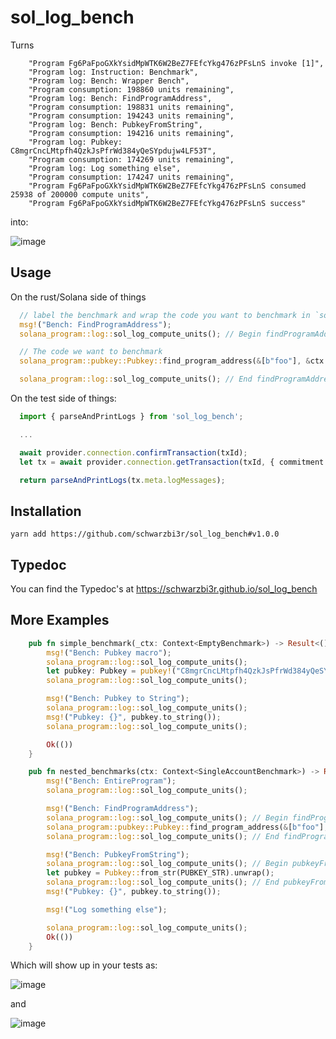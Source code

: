 # sol_log_bench

Turns

```
    "Program Fg6PaFpoGXkYsidMpWTK6W2BeZ7FEfcYkg476zPFsLnS invoke [1]",
    "Program log: Instruction: Benchmark",
    "Program log: Bench: Wrapper Bench",
    "Program consumption: 198860 units remaining",
    "Program log: Bench: FindProgramAddress",
    "Program consumption: 198831 units remaining",
    "Program consumption: 194243 units remaining",
    "Program log: Bench: PubkeyFromString",
    "Program consumption: 194216 units remaining",
    "Program log: Pubkey: C8mgrCncLMtpfh4QzkJsPfrWd384yQeSYpdujw4LF53T",
    "Program consumption: 174269 units remaining",
    "Program log: Log something else",
    "Program consumption: 174247 units remaining",
    "Program Fg6PaFpoGXkYsidMpWTK6W2BeZ7FEfcYkg476zPFsLnS consumed 25938 of 200000 compute units",
    "Program Fg6PaFpoGXkYsidMpWTK6W2BeZ7FEfcYkg476zPFsLnS success"
```

into: 

![image](https://user-images.githubusercontent.com/61796571/157333991-d505ff0c-fcfa-4bd6-a193-7c25e09c4020.png)


## Usage

On the rust/Solana side of things

```rust
  // label the benchmark and wrap the code you want to benchmark in `sol_log_compute_units`
  msg!("Bench: FindProgramAddress");
  solana_program::log::sol_log_compute_units(); // Begin findProgramAddressBench

  // The code we want to benchmark
  solana_program::pubkey::Pubkey::find_program_address(&[b"foo"], &ctx.accounts.signer.key());

  solana_program::log::sol_log_compute_units(); // End findProgramAddressBench
```


On the test side of things:
```typescript
  import { parseAndPrintLogs } from 'sol_log_bench';

  ...

  await provider.connection.confirmTransaction(txId);
  let tx = await provider.connection.getTransaction(txId, { commitment: 'confirmed' });

  return parseAndPrintLogs(tx.meta.logMessages);
```

## Installation

`yarn add https://github.com/schwarzbi3r/sol_log_bench#v1.0.0`

## Typedoc

You can find the Typedoc's at https://schwarzbi3r.github.io/sol_log_bench

## More Examples

```rust
    pub fn simple_benchmark(_ctx: Context<EmptyBenchmark>) -> Result<()> {
        msg!("Bench: Pubkey macro");
        solana_program::log::sol_log_compute_units();
        let pubkey: Pubkey = pubkey!("C8mgrCncLMtpfh4QzkJsPfrWd384yQeSYpdujw4LF53T");
        solana_program::log::sol_log_compute_units();

        msg!("Bench: Pubkey to String");
        solana_program::log::sol_log_compute_units();
        msg!("Pubkey: {}", pubkey.to_string());
        solana_program::log::sol_log_compute_units();

        Ok(())
    }

    pub fn nested_benchmarks(ctx: Context<SingleAccountBenchmark>) -> Result<()> {
        msg!("Bench: EntireProgram");
        solana_program::log::sol_log_compute_units();

        msg!("Bench: FindProgramAddress");
        solana_program::log::sol_log_compute_units(); // Begin findProgramAddressBench
        solana_program::pubkey::Pubkey::find_program_address(&[b"foo"],&ctx.accounts.signer.key());
        solana_program::log::sol_log_compute_units(); // End findProgramAddressBench

        msg!("Bench: PubkeyFromString");
        solana_program::log::sol_log_compute_units(); // Begin pubkeyFromString
        let pubkey = Pubkey::from_str(PUBKEY_STR).unwrap();
        solana_program::log::sol_log_compute_units(); // End pubkeyFromString
        msg!("Pubkey: {}", pubkey.to_string());

        msg!("Log something else");

        solana_program::log::sol_log_compute_units();
        Ok(())
    }
```

Which will show up in your tests as:

![image](https://user-images.githubusercontent.com/61796571/157509108-06e43b20-9521-4ad0-bf30-ace346d011f0.png)

and

![image](https://user-images.githubusercontent.com/61796571/157509675-7f5459a6-a12a-4468-b451-b979f16c4d86.png)
